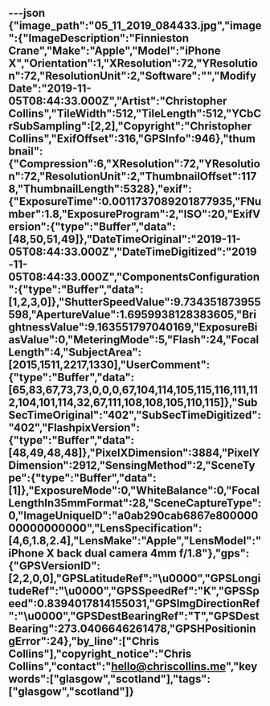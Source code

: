 ---json
{"image_path":"05_11_2019_084433.jpg","image":{"ImageDescription":"Finnieston Crane","Make":"Apple","Model":"iPhone X","Orientation":1,"XResolution":72,"YResolution":72,"ResolutionUnit":2,"Software":"","ModifyDate":"2019-11-05T08:44:33.000Z","Artist":"Christopher Collins","TileWidth":512,"TileLength":512,"YCbCrSubSampling":[2,2],"Copyright":"Christopher Collins","ExifOffset":316,"GPSInfo":946},"thumbnail":{"Compression":6,"XResolution":72,"YResolution":72,"ResolutionUnit":2,"ThumbnailOffset":1178,"ThumbnailLength":5328},"exif":{"ExposureTime":0.0011737089201877935,"FNumber":1.8,"ExposureProgram":2,"ISO":20,"ExifVersion":{"type":"Buffer","data":[48,50,51,49]},"DateTimeOriginal":"2019-11-05T08:44:33.000Z","DateTimeDigitized":"2019-11-05T08:44:33.000Z","ComponentsConfiguration":{"type":"Buffer","data":[1,2,3,0]},"ShutterSpeedValue":9.734351873955598,"ApertureValue":1.6959938128383605,"BrightnessValue":9.163551797040169,"ExposureBiasValue":0,"MeteringMode":5,"Flash":24,"FocalLength":4,"SubjectArea":[2015,1511,2217,1330],"UserComment":{"type":"Buffer","data":[65,83,67,73,73,0,0,0,67,104,114,105,115,116,111,112,104,101,114,32,67,111,108,108,105,110,115]},"SubSecTimeOriginal":"402","SubSecTimeDigitized":"402","FlashpixVersion":{"type":"Buffer","data":[48,49,48,48]},"PixelXDimension":3884,"PixelYDimension":2912,"SensingMethod":2,"SceneType":{"type":"Buffer","data":[1]},"ExposureMode":0,"WhiteBalance":0,"FocalLengthIn35mmFormat":28,"SceneCaptureType":0,"ImageUniqueID":"a0ab290cab6867e80000000000000000","LensSpecification":[4,6,1.8,2.4],"LensMake":"Apple","LensModel":"iPhone X back dual camera 4mm f/1.8"},"gps":{"GPSVersionID":[2,2,0,0],"GPSLatitudeRef":"\u0000","GPSLongitudeRef":"\u0000","GPSSpeedRef":"K","GPSSpeed":0.8394017814155031,"GPSImgDirectionRef":"\u0000","GPSDestBearingRef":"T","GPSDestBearing":273.0406646261478,"GPSHPositioningError":24},"by_line":["Chris Collins"],"copyright_notice":"Chris Collins","contact":"hello@chriscollins.me","keywords":["glasgow","scotland"],"tags":["glasgow","scotland"]}
---